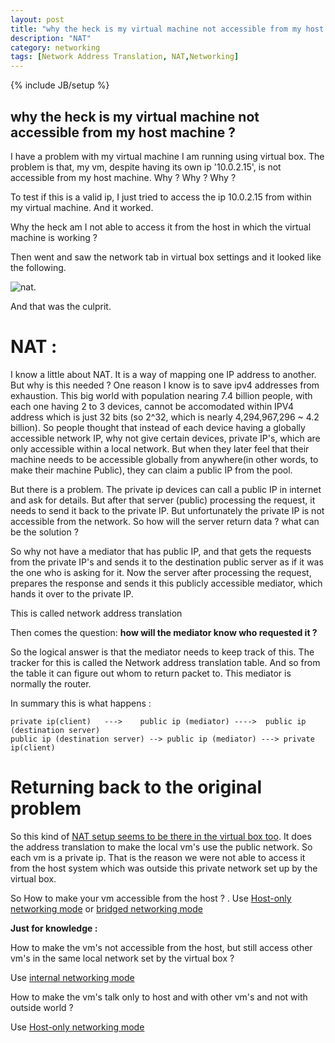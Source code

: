 ```yaml
---
layout: post
title: "why the heck is my virtual machine not accessible from my host machine ?"
description: "NAT"
category: networking
tags: [Network Address Translation, NAT,Networking]
---
```

{% include JB/setup %}

## why the heck is my virtual machine not accessible from my host machine ?

I have a problem with my virtual machine I am running using virtual box. The problem is that, my vm, despite having its own ip
'10.0.2.15', is not accessible from my host machine. Why ? Why ? Why ?

To test if this is a valid ip, I just tried to access the ip 10.0.2.15 from within my virtual machine. And it worked.

Why the heck am I not able to access it from the host in which the virtual machine is working ?

Then went and saw the network tab in virtual box settings and it looked like the following.

![nat](https://cloud.githubusercontent.com/assets/5524260/18813132/e405dec6-82a1-11e6-8694-f5b8836f02eb.png).

And that was the culprit.

# NAT :

I know a little about NAT. It is a way of mapping one IP address to another. But why is this needed ?
One reason I know is to save ipv4 addresses from exhaustion. This big world with population nearing 7.4 billion people,
with each one having 2 to 3 devices, cannot be accomodated within IPV4 address which is just 32 bits (so 2^32, which is nearly 
4,294,967,296 ~ 4.2 billion). So people thought that instead of each device having a globally accessible network IP, why not
give certain devices, private IP's, which are only accessible within a local network. But when they later feel that their
machine needs to be accessible globally from anywhere(in other words, to make their machine Public), they can claim a public IP from the pool.

But there is a problem. The private ip devices can call a public IP in internet and ask for details. But after that 
server (public) processing the request, it needs to send it back to the private IP. But unfortunately the private IP 
is not accessible from the network. So how will the server return data ? what can be the solution ?

So why not have a mediator that has public IP, and that gets the requests from the private IP's and sends it to the 
destination public server as if it was the one who is asking for it. Now the server after processing the request, prepares the 
response and sends it this publicly accessible mediator, which hands it over to the private IP.

This is called network address translation




Then comes the question:  **how will the mediator know who requested it ?**

So the logical answer is that the mediator needs to keep track of this. The tracker for this is called the 
Network address translation table. And so from the table it can figure out whom to return packet to.
This mediator is normally the router.

In summary this is what happens :

```
private ip(client)   --->    public ip (mediator) ---->  public ip (destination server)
public ip (destination server) --> public ip (mediator) ---> private ip(client) 

```


# Returning back to the original problem 

So this kind of [NAT setup seems to be there in the virtual box too](https://www.virtualbox.org/manual/ch06.html#network_nat). It does the address translation to make the local vm's
use the public network. So each vm is a private ip. That is the reason
we were not able to access it from the host system which was outside this private network set up by the virtual box.

So How to make your vm accessible from the host ?
 . 
Use [Host-only networking mode](https://www.virtualbox.org/manual/ch06.html#network_hostonly) or [bridged networking mode](https://www.virtualbox.org/manual/ch06.html#network_bridged)


**Just for knowledge :**

How to make the vm's not accessible from the host, but still access other vm's in the same local network set by the 
virtual box ?

Use [internal networking mode](https://www.virtualbox.org/manual/ch06.html#network_internal)

How to make the vm's talk only to host and with other vm's and not with outside world ?

Use [Host-only networking mode](https://www.virtualbox.org/manual/ch06.html#network_hostonly)
